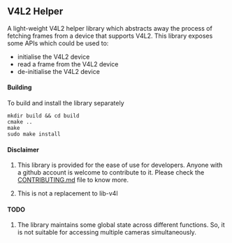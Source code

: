 
[//]: #
[//]: # "v4l2_helper - README.md file for library"
[//]: #
[//]: # "Copyright (c) 2017-2018, e-con Systems India Pvt. Ltd.  All rights reserved."
[//]: #

## V4L2 Helper

A light-weight V4L2 helper library which abstracts away the
process of fetching frames from a device that supports V4L2.
This library exposes some APIs which could be used to:

 * initialise the V4L2 device
 * read a frame from the V4L2 device
 * de-initialise the V4L2 device

#### Building
To build and install the library separately

```
mkdir build && cd build
cmake ..
make
sudo make install
```

#### Disclaimer
1. This library is provided for the ease of use for developers.
   Anyone with a github account is welcome to contribute to it.
   Please check the [CONTRIBUTING.md](../CONTRIBUTING.md) file to know more.
   
2. This is not a replacement to lib-v4l

#### TODO

1. The library maintains some global state across different
   functions. So, it is not suitable for accessing multiple
   cameras simultaneously.
